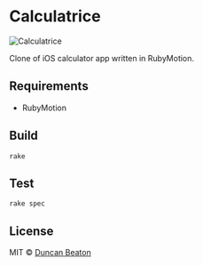 # Calculatrice

![Calculatrice](http://dunckr.com/images/calc.gif "RubyMotion sample")

Clone of iOS calculator app written in RubyMotion.

## Requirements

* RubyMotion

## Build

    rake

## Test

    rake spec

## License

MIT © [Duncan Beaton](http://dunckr.com)
